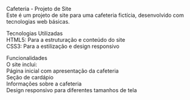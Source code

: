 Cafeteria - Projeto de Site
<br>
Este é um projeto de site para uma cafeteria fictícia, desenvolvido com tecnologias web básicas.
<br>

Tecnologias Utilizadas
<br>
HTML5: Para a estruturação e conteúdo do site
<br>
CSS3: Para a estilização e design responsivo
<br>

Funcionalidades<br>
O site inclui:
<br>
Página inicial com apresentação da cafeteria
<br>
Seção de cardápio
<br>
Informações sobre a cafeteria
<br>
Design responsivo para diferentes tamanhos de tela
